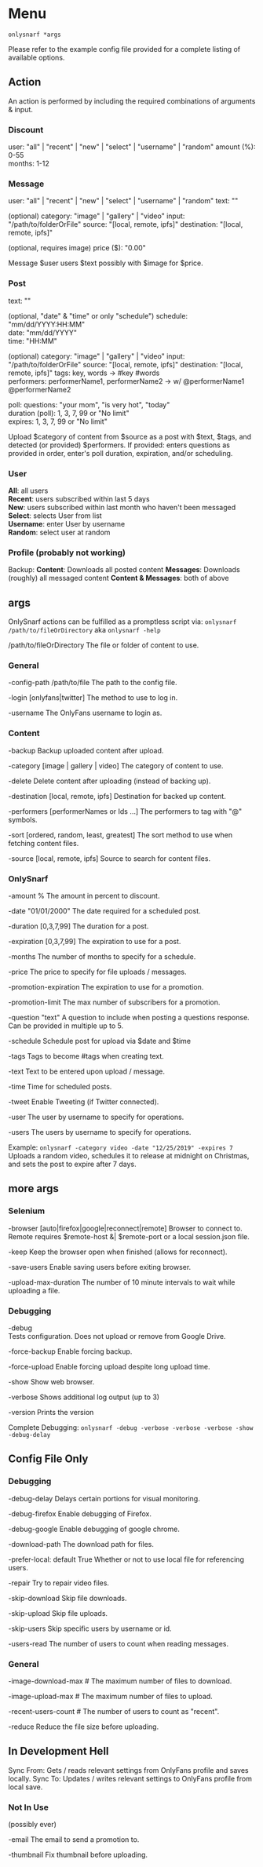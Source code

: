 # Menu

`onlysnarf *args`

Please refer to the example config file provided for a complete listing of available options.

## Action

An action is performed by including the required combinations of arguments & input.

### Discount
user: "all" | "recent" | "new" | "select" | "username" | "random"
amount (%): 0-55  
months: 1-12  

### Message
user: "all" | "recent" | "new" | "select" | "username" | "random"
text: ""  

(optional)
category: "image" | "gallery" | "video"
input: "/path/to/folderOrFile"
source: "[local, remote, ipfs]"
destination: "[local, remote, ipfs]"

(optional, requires image)
price ($): "0.00"  

Message $user users $text possibly with $image for $price.

### Post
text: ""  

(optional, "date" & "time" or only "schedule")
schedule: "mm/dd/YYYY:HH:MM"  
date: "mm/dd/YYYY"  
time: "HH:MM"

(optional)
category: "image" | "gallery" | "video"
input: "/path/to/folderOrFile"
source: "[local, remote, ipfs]"
destination: "[local, remote, ipfs]"
tags: key, words -> #key #words  
performers: performerName1, performerName2 -> w/ @performerName1 @performerName2  

poll:
questions: "your mom", "is very hot", "today"  
duration (poll): 1, 3, 7, 99 or "No limit"  
expires: 1, 3, 7, 99 or "No limit"  

Upload $category of content from $source as a post with $text, $tags, and detected (or provided) $performers.
  If provided: enters questions as provided in order, enter's poll duration, expiration, and/or scheduling.

### User
**All**: all users  
**Recent**: users subscribed within last 5 days  
**New**: users subscribed within last month who haven't been messaged  
**Select**: selects User from list  
**Username**: enter User by username  
**Random**: select user at random

### Profile (probably not working)

Backup:
**Content**: Downloads all posted content
**Messages**: Downloads (roughly) all messaged content
**Content & Messages**: both of above

## args
OnlySnarf actions can be fulfilled as a promptless script via:
`onlysnarf /path/to/fileOrDirectory` aka `onlysnarf -help`

/path/to/fileOrDirectory
The file or folder of content to use.

### General

-config-path /path/to/file
The path to the config file.

-login [onlyfans|twitter]
The method to use to log in.

-username
The OnlyFans username to login as.

### Content

-backup
Backup uploaded content after upload.

-category [image | gallery | video]
The category of content to use.

-delete
Delete content after uploading (instead of backing up).

-destination [local, remote, ipfs]
Destination for backed up content.

-performers [performerNames or Ids ...]
The performers to tag with "@" symbols.

-sort [ordered, random, least, greatest]
The sort method to use when fetching content files.

-source [local, remote, ipfs]
Source to search for content files.

### OnlySnarf

-amount %
The amount in percent to discount.

-date "01/01/2000"
The date required for a scheduled post.

-duration [0,3,7,99]
The duration for a post.

-expiration [0,3,7,99]
The expiration to use for a post.

-months
The number of months to specify for a schedule.

-price
The price to specify for file uploads / messages.

-promotion-expiration
The expiration to use for a promotion.

-promotion-limit
The max number of subscribers for a promotion.

-question "text"
A question to include when posting a questions response. Can be provided in multiple up to 5.

-schedule
Schedule post for upload via $date and $time

-tags
Tags to become #tags when creating text.

-text
Text to be entered upon upload / message.

-time
Time for scheduled posts.

-tweet
Enable Tweeting (if Twitter connected).

-user
The user by username to specify for operations.

-users
The users by username to specify for operations.

Example:
  `onlysnarf -category video -date "12/25/2019" -expires 7`  
Uploads a random video, schedules it to release at midnight on Christmas, and sets the post to expire after 7 days.  

## more args

### Selenium

-browser [auto|firefox|google|reconnect|remote]
Browser to connect to. Remote requires $remote-host &| $remote-port or a local session.json file.

-keep
Keep the browser open when finished (allows for reconnect).

-save-users
Enable saving users before exiting browser.

-upload-max-duration
The number of 10 minute intervals to wait while uploading a file.

### Debugging

-debug  
Tests configuration. Does not upload or remove from Google Drive.

-force-backup
Enable forcing backup.

-force-upload
Enable forcing upload despite long upload time.

-show
Show web browser.

-verbose
Shows additional log output (up to 3)

-version
Prints the version

Complete Debugging:
  `onlysnarf -debug -verbose -verbose -verbose -show -debug-delay`

## Config File Only

### Debugging

-debug-delay
Delays certain portions for visual monitoring.

-debug-firefox
Enable debugging of Firefox.

-debug-google
Enable debugging of google chrome.

-download-path
The download path for files.

-prefer-local: default True
Whether or not to use local file for referencing users.

-repair
Try to repair video files.

-skip-download
Skip file downloads.

-skip-upload
Skip file uploads.

-skip-users
Skip specific users by username or id.

-users-read
The number of users to count when reading messages.

### General

-image-download-max #
The maximum number of files to download.

-image-upload-max #
The maximum number of files to upload.

-recent-users-count #
The number of users to count as "recent".

-reduce
Reduce the file size before uploading.

## In Development Hell

Sync From: Gets / reads relevant settings from OnlyFans profile and saves locally.
Sync To: Updates / writes relevant settings to OnlyFans profile from local save.

### Not In Use
(possibly ever)

-email
The email to send a promotion to.

-thumbnail
Fix thumbnail before uploading.
